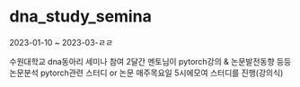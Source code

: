 # dna_study_semina
2023-01-10 ~ 2023-03-ㄹㄹ  

수원대학교 dna동아리 세미나 참여
2달간 멘토님이 pytorch강의 & 논문발전동향 등등 논문분석
pytorch관련 스터디 or 논문
매주목요일 5시에모여 스터디를 진행(강의식)

